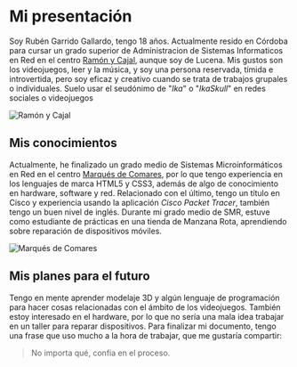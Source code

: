 # Mi presentación
Soy Rubén Garrido Gallardo, tengo 18 años. Actualmente resido en Córdoba para cursar un grado superior de Administracion de Sistemas Informaticos en Red en el centro [Ramón y Cajal](https://ramonycajal.net/), aunque soy de Lucena.
Mis gustos son los videojuegos, leer y la música, y soy una persona reservada, tímida e introvertida, pero soy eficaz y creativo cuando se trata de trabajos grupales o individuales.
Suelo usar el seudónimo de "_Ika_" o "_IkaSkull_" en redes sociales o videojuegos

![Ramón y Cajal](https://colegiosyguarderias.b-cdn.net/wp-content/uploads/2021/08/thumbnail-2263.jpeg)

## Mis conocimientos
Actualmente, he finalizado un grado medio de Sistemas Microinformáticos en Red en el centro [Marqués de Comares](https://blogsaverroes.juntadeandalucia.es/iesmarquesdecomares/), por lo que tengo experiencia en los lenguajes de marca HTML5 y CSS3, además de algo de conocimiento en hardware, software y red. Relacionado con el último, tengo un título en Cisco y experiencia usando la aplicación _Cisco Packet Tracer_, también tengo un buen nivel de inglés.
Durante mi grado medio de SMR, estuve como estudiante de prácticas en una tienda de Manzana Rota, aprendiendo sobre reparación de dispositivos móviles.

![Marqués de Comares](https://www.andaluciacentro.com/media/k2/items/cache/8e6cf1c145f8aa6cc65a9415373a1806_L.jpg)

 ## Mis planes para el futuro
 Tengo en mente aprender modelaje 3D y algún lenguaje de programación para hacer cosas relacionadas con el ámbito de los videojuegos. También estoy interesado en el hardware, por lo que no sería una mala idea trabajar en un taller para reparar dispositivos.
 Para finalizar mi documento, tengo una frase que uso mucho a la hora de trabajar, que me gustaría compartir:
> No importa qué, confía en el proceso.
